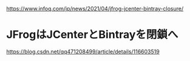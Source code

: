 https://www.infoq.com/jp/news/2021/04/jfrog-jcenter-bintray-closure/

# JFrogはJCenterとBintrayを閉鎖へ


https://blog.csdn.net/qq471208499/article/details/116603519

